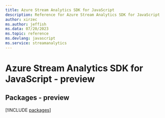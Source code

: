 ```yaml
---
title: Azure Stream Analytics SDK for JavaScript
description: Reference for Azure Stream Analytics SDK for JavaScript
author: xirzec
ms.author: jeffish
ms.data: 07/20/2023
ms.topic: reference
ms.devlang: javascript
ms.service: streamanalytics
---
```

# Azure Stream Analytics SDK for JavaScript - preview
## Packages - preview
[!INCLUDE [packages](stream-analytics-index.md)]